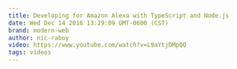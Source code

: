 ```yaml
---
title: Developing for Amazon Alexa with TypeScript and Node.js
date: Wed Dec 14 2016 13:29:09 GMT-0600 (CST)
brand: modern-web
author: nic-raboy
video: https://www.youtube.com/watch?v=L9aYtjDMpQQ
tags: videos
---
```


